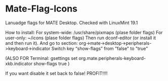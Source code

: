 # Mate-Flag-Icons
Lanuadge flags for MATE Desktop. Checked with LinuxMint 19.1


How to install:
	For system-wide: /usr/share/pixmaps (plase folder flags)
	For user-only: ~/icons (plase folder flags)
Then run dconf-editor (or install it and then run it).
And go to section: org->mate->desktop->peripherals->keyboard->indicator
Switch key “show-flags” from "false" to "true"

(ALSO FOR Terminal:
	gsettings set org.mate.peripherals-keyboard-xkb.indicator show-flags true
)

If you want disable it set back to false!
PROFIT!!!!
